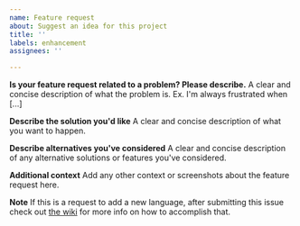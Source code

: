 ```yaml
---
name: Feature request
about: Suggest an idea for this project
title: ''
labels: enhancement
assignees: ''

---
```


**Is your feature request related to a problem? Please describe.**
A clear and concise description of what the problem is. Ex. I'm always frustrated when [...]

**Describe the solution you'd like**
A clear and concise description of what you want to happen.

**Describe alternatives you've considered**
A clear and concise description of any alternative solutions or features you've considered.

**Additional context**
Add any other context or screenshots about the feature request here.

**Note**
If this is a request to add a new language, after submitting this issue check out [the wiki](https://github.com/khulnasoft-lab/awesome-linter/wiki/Adding-new-language-support) for more info on how to accomplish that.
